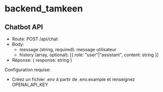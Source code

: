 # backend_tamkeen

## Chatbot API

- Route: POST /api/chat
- Body:
  - message (string, required): message utilisateur
  - history (array, optional): [{ role: "user"|"assistant", content: string }]
- Réponse: { response: string }

Configuration requise:

- Créez un fichier .env à partir de .env.example et renseignez OPENAI_API_KEY
